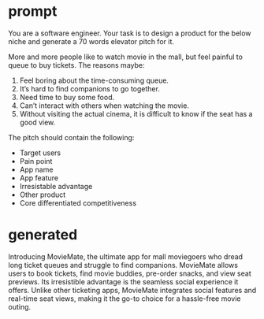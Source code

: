 # prompt

You are a software engineer. Your task is to design a product for the below niche and generate a 70 words elevator pitch for it.

More and more people like to watch movie in the mall, but feel painful to queue to buy tickets. The reasons maybe: 
1. Feel boring about the time-consuming queue. 
2. Itʼs hard to find companions to go together. 
3. Need time to buy some food. 
4. Canʼt interact with others when watching the movie.
5. Without visiting the actual cinema, it is difficult to know if the seat has a good view.

The pitch should contain the following:
- Target users
- Pain point
- App name
- App feature
- Irresistable advantage
- Other product
- Core differentiated competitiveness

# generated

Introducing MovieMate, the ultimate app for mall moviegoers who dread long ticket queues and struggle to find companions. MovieMate allows users to book tickets, find movie buddies, pre-order snacks, and view seat previews. Its irresistible advantage is the seamless social experience it offers. Unlike other ticketing apps, MovieMate integrates social features and real-time seat views, making it the go-to choice for a hassle-free movie outing.